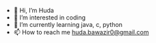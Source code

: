 - 👋 Hi, I’m Huda
- 👀 I’m interested in coding
- 🌱 I’m currently learning java, c, python
- 📫 How to reach me huda.bawazir0@gmail.com

<!---
sadbeann/sadbeann is a ✨ special ✨ repository because its `README.md` (this file) appears on your GitHub profile.
You can click the Preview link to take a look at your changes.
--->
